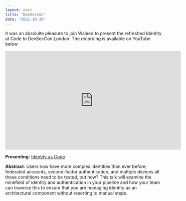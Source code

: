 ```yaml
---
layout: post
title: "DevSecCon"
date: "2021-10-19"
---
```


It was an absolulte pleasure to join Waleed to present the refreshed Identity at Code to DevSecCon London. The recording is available on YouTube below

<div class="video-wrap">
    <div class="video-container">
        <iframe width="560" height="315" src="https://www.youtube.com/embed/vTJ5gqemBok" title="YouTube video player" frameborder="0" allow="accelerometer; autoplay; clipboard-write; encrypted-media; gyroscope; picture-in-picture" allowfullscreen></iframe>
    </div>
</div>

**Presenting:** [Identity as Code](https://speakerdeck.com/andymarch/identity-as-code)

**Abstract**: Users now have more complex identities than ever before; federated accounts, second-factor authentication, and multiple devices all these conditions need to be tested, but how? This talk will examine the minefield of identity and authentication in your pipeline and how your team can traverse this to ensure that you are managing identity as an architectural component without resorting to manual steps.
